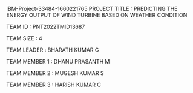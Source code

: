 IBM-Project-33484-1660221765
PROJECT TITLE : PREDICTING THE ENERGY OUTPUT OF WIND TURBINE BASED ON WEATHER CONDITION

TEAM ID : PNT2022TMID13687

TEAM SIZE : 4

TEAM LEADER : BHARATH KUMAR G

TEAM MEMBER 1 : DHANU PRASANTH M

TEAM MEMBER 2 : MUGESH KUMAR S

TEAM MEMBER 3 : HARISH KUMAR C


